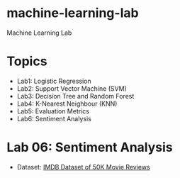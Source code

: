 # machine-learning-lab
Machine Learning Lab

# Topics
* Lab1: Logistic Regression
* Lab2: Support Vector Machine (SVM)
* Lab3: Decision Tree and Random Forest
* Lab4: K-Nearest Neighbour (KNN)
* Lab5: Evaluation Metrics
* Lab6: Sentiment Analysis


# Lab 06: Sentiment Analysis
* Dataset: [IMDB Dataset of 50K Movie Reviews](https://www.kaggle.com/datasets/lakshmi25npathi/imdb-dataset-of-50k-movie-reviews?select=IMDB+Dataset.csv)
